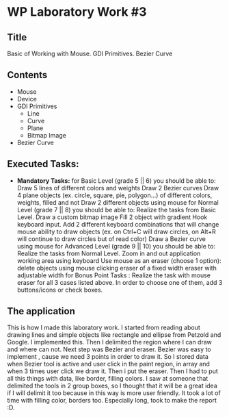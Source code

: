 # WP Laboratory Work #3

## Title

Basic of Working with Mouse. GDI Primitives. Bezier Curve

## Contents

  - Mouse
  - Device
  - GDI Primitives
    - Line
    - Curve
    - Plane
    - Bitmap Image
  - Bezier Curve


## Executed Tasks:
  - **Mandatory Tasks:**
 for Basic Level (grade 5 || 6) you should be able to:
Draw 5 lines of different colors and weights
Draw 2 Bezier curves
Draw 4 plane objects (ex. circle, square, pie, polygon...) of different colors, weights, filled and not
Draw 2 different objects using mouse
for Normal Level (grade 7 || 8) you should be able to:
Realize the tasks from Basic Level.
Draw a custom bitmap image
Fill 2 object with gradient
Hook keyboard input. Add 2 different keyboard combinations that will change mouse ability to draw objects (ex. on Ctrl+C will draw circles, on Alt+R will continue to draw circles but of read color)
Draw a Bezier curve using mouse
for Advanced Level (grade 9 || 10) you should be able to:
Realize the tasks from Normal Level.
Zoom in and out application working area using keyboard
Use mouse as an eraser (choose 1 option):
delete objects using mouse clicking
eraser of a fixed width
eraser with adjustable  width
for Bonus Point Tasks :
Realize the task with mouse eraser for all 3 cases listed above. In order to choose one of them, add 3 buttons/icons or check boxes.  
 


##  The application
  This is how I made this laboratory work. I started from reading about drawing lines and simple objects like       rectangle and ellipse from Petzold and Google. I implemented this. Then I delimited the region where I can draw and       where can not. Next step was Bezier and eraser. Bezier was easy to implement , cause we need 3 points in order to draw    it. So I stored data when Bezier tool is active and user click in the paint region, in array and when 3 times user click  we draw it.
Then i put the eraser.
Then I had to put all this things with data, like border, filling colors. I saw at someone that delimited the tools in 2 group boxes, so I thought that it will be a great idea if I will delimit it too because in this way is more user friendly. It took a lot of time with filling color, borders too.
Especially long, took to make the report :D.
